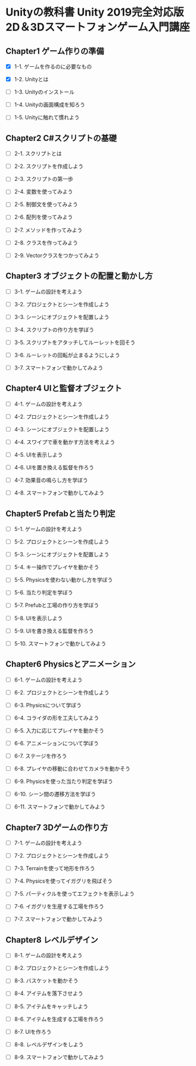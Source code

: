 # Unityの教科書 Unity 2019完全対応版 2D＆3Dスマートフォンゲーム入門講座

## Chapter1 ゲーム作りの準備

- [x] 1-1. ゲームを作るのに必要なもの

- [x] 1-2. Unityとは

- [ ] 1-3. Unityのインストール

- [ ] 1-4. Unityの画面構成を知ろう

- [ ] 1-5. Unityに触れて慣れよう

## Chapter2 C#スクリプトの基礎

- [ ] 2-1. スクリプトとは

- [ ] 2-2. スクリプトを作成しよう

- [ ] 2-3. スクリプトの第一歩

- [ ] 2-4. 変数を使ってみよう

- [ ] 2-5. 制御文を使ってみよう

- [ ] 2-6. 配列を使ってみよう

- [ ] 2-7. メソッドを作ってみよう

- [ ] 2-8. クラスを作ってみよう

- [ ] 2-9. Vectorクラスをつかってみよう

## Chapter3 オブジェクトの配置と動かし方

- [ ] 3-1. ゲームの設計を考えよう

- [ ] 3-2. プロジェクトとシーンを作成しよう

- [ ] 3-3. シーンにオブジェクトを配置しよう

- [ ] 3-4. スクリプトの作り方を学ぼう

- [ ] 3-5. スクリプトをアタッチしてルーレットを回そう

- [ ] 3-6. ルーレットの回転が止まるようにしよう

- [ ] 3-7. スマートフォンで動かしてみよう

## Chapter4 UIと監督オブジェクト

- [ ] 4-1. ゲームの設計を考えよう

- [ ] 4-2. プロジェクトとシーンを作成しよう

- [ ] 4-3. シーンにオブジェクトを配置しよう

- [ ] 4-4. スワイプで車を動かす方法を考えよう

- [ ] 4-5. UIを表示しよう

- [ ] 4-6. UIを置き換える監督を作ろう

- [ ] 4-7. 効果音の鳴らし方を学ぼう

- [ ] 4-8. スマートフォンで動かしてみよう

## Chapter5 Prefabと当たり判定

- [ ] 5-1. ゲームの設計を考えよう

- [ ] 5-2. プロジェクトとシーンを作成しよう

- [ ] 5-3. シーンにオブジェクトを配置しよう

- [ ] 5-4. キー操作でプレイヤを動かそう

- [ ] 5-5. Physicsを使わない動かし方を学ぼう

- [ ] 5-6. 当たり判定を学ぼう

- [ ] 5-7. Prefubと工場の作り方を学ぼう

- [ ] 5-8. UIを表示しよう

- [ ] 5-9. UIを書き換える監督を作ろう

- [ ] 5-10. スマートフォンで動かしてみよう

## Chapter6 Physicsとアニメーション

- [ ] 6-1. ゲームの設計を考えよう

- [ ] 6-2. プロジェクトとシーンを作成しよう

- [ ] 6-3. Physicsについて学ぼう

- [ ] 6-4. コライダの形を工夫してみよう

- [ ] 6-5. 入力に応じてプレイヤを動かそう

- [ ] 6-6. アニメーションについて学ぼう

- [ ] 6-7. ステージを作ろう

- [ ] 6-8. プレイヤの移動に合わせてカメラを動かそう

- [ ] 6-9. Physicsを使った当たり判定を学ぼう

- [ ] 6-10. シーン間の遷移方法を学ぼう

- [ ] 6-11. スマートフォンで動かしてみよう

## Chapter7 3Dゲームの作り方

- [ ] 7-1. ゲームの設計を考えよう

- [ ] 7-2. プロジェクトとシーンを作成しよう

- [ ] 7-3. Terrainを使って地形を作ろう

- [ ] 7-4. Physicsを使ってイガグリを飛ばそう

- [ ] 7-5. パーティクルを使ってエフェクトを表示しよう

- [ ] 7-6. イガグリを生産する工場を作ろう

- [ ] 7-7. スマートフォンで動かしてみよう

## Chapter8 レベルデザイン

- [ ] 8-1. ゲームの設計を考えよう

- [ ] 8-2. プロジェクトとシーンを作成しよう

- [ ] 8-3. バスケットを動かそう

- [ ] 8-4. アイテムを落下させよう

- [ ] 8-5. アイテムをキャッチしよう

- [ ] 8-6. アイテムを生成する工場を作ろう

- [ ] 8-7. UIを作ろう

- [ ] 8-8. レベルデザインをしよう

- [ ] 8-9. スマートフォンで動かしてみよう
